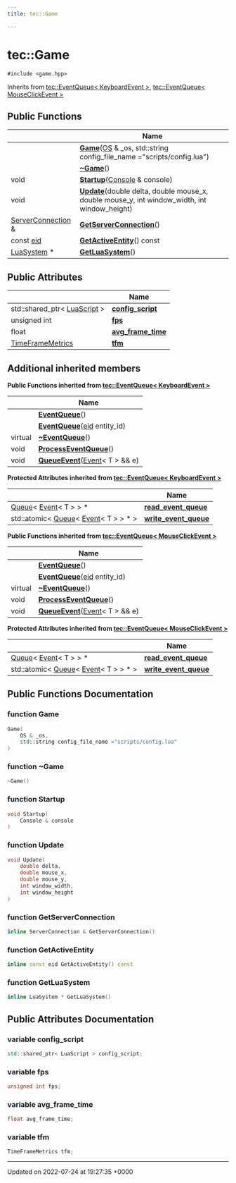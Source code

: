 ```yaml
---
title: tec::Game

---
```


# tec::Game






`#include <game.hpp>`

Inherits from [tec::EventQueue< KeyboardEvent >](/engine/Classes/classtec_1_1_event_queue/), [tec::EventQueue< MouseClickEvent >](/engine/Classes/classtec_1_1_event_queue/)

## Public Functions

|                | Name           |
| -------------- | -------------- |
| | **[Game](/engine/Classes/classtec_1_1_game/#function-game)**([OS](/engine/Classes/classtec_1_1_o_s/) & _os, std::string config_file_name ="scripts/config.lua") |
| | **[~Game](/engine/Classes/classtec_1_1_game/#function-~game)**() |
| void | **[Startup](/engine/Classes/classtec_1_1_game/#function-startup)**([Console](/engine/Classes/classtec_1_1_console/) & console) |
| void | **[Update](/engine/Classes/classtec_1_1_game/#function-update)**(double delta, double mouse_x, double mouse_y, int window_width, int window_height) |
| [ServerConnection](/engine/Classes/classtec_1_1networking_1_1_server_connection/) & | **[GetServerConnection](/engine/Classes/classtec_1_1_game/#function-getserverconnection)**() |
| const [eid](/engine/Namespaces/namespacetec/#typedef-eid) | **[GetActiveEntity](/engine/Classes/classtec_1_1_game/#function-getactiveentity)**() const |
| [LuaSystem](/engine/Classes/classtec_1_1_lua_system/) * | **[GetLuaSystem](/engine/Classes/classtec_1_1_game/#function-getluasystem)**() |

## Public Attributes

|                | Name           |
| -------------- | -------------- |
| std::shared_ptr< [LuaScript](/engine/Classes/structtec_1_1_lua_script/) > | **[config_script](/engine/Classes/classtec_1_1_game/#variable-config-script)**  |
| unsigned int | **[fps](/engine/Classes/classtec_1_1_game/#variable-fps)**  |
| float | **[avg_frame_time](/engine/Classes/classtec_1_1_game/#variable-avg-frame-time)**  |
| [TimeFrameMetrics](/engine/Classes/structtec_1_1_time_frame_metrics/) | **[tfm](/engine/Classes/classtec_1_1_game/#variable-tfm)**  |

## Additional inherited members

**Public Functions inherited from [tec::EventQueue< KeyboardEvent >](/engine/Classes/classtec_1_1_event_queue/)**

|                | Name           |
| -------------- | -------------- |
| | **[EventQueue](/engine/Classes/classtec_1_1_event_queue/#function-eventqueue)**() |
| | **[EventQueue](/engine/Classes/classtec_1_1_event_queue/#function-eventqueue)**([eid](/engine/Namespaces/namespacetec/#typedef-eid) entity_id) |
| virtual | **[~EventQueue](/engine/Classes/classtec_1_1_event_queue/#function-~eventqueue)**() |
| void | **[ProcessEventQueue](/engine/Classes/classtec_1_1_event_queue/#function-processeventqueue)**() |
| void | **[QueueEvent](/engine/Classes/classtec_1_1_event_queue/#function-queueevent)**([Event](/engine/Classes/structtec_1_1_event/)< T > && e) |

**Protected Attributes inherited from [tec::EventQueue< KeyboardEvent >](/engine/Classes/classtec_1_1_event_queue/)**

|                | Name           |
| -------------- | -------------- |
| [Queue](/engine/Classes/structtec_1_1_queue/)< [Event](/engine/Classes/structtec_1_1_event/)< T > > * | **[read_event_queue](/engine/Classes/classtec_1_1_event_queue/#variable-read-event-queue)**  |
| std::atomic< [Queue](/engine/Classes/structtec_1_1_queue/)< [Event](/engine/Classes/structtec_1_1_event/)< T > > * > | **[write_event_queue](/engine/Classes/classtec_1_1_event_queue/#variable-write-event-queue)**  |

**Public Functions inherited from [tec::EventQueue< MouseClickEvent >](/engine/Classes/classtec_1_1_event_queue/)**

|                | Name           |
| -------------- | -------------- |
| | **[EventQueue](/engine/Classes/classtec_1_1_event_queue/#function-eventqueue)**() |
| | **[EventQueue](/engine/Classes/classtec_1_1_event_queue/#function-eventqueue)**([eid](/engine/Namespaces/namespacetec/#typedef-eid) entity_id) |
| virtual | **[~EventQueue](/engine/Classes/classtec_1_1_event_queue/#function-~eventqueue)**() |
| void | **[ProcessEventQueue](/engine/Classes/classtec_1_1_event_queue/#function-processeventqueue)**() |
| void | **[QueueEvent](/engine/Classes/classtec_1_1_event_queue/#function-queueevent)**([Event](/engine/Classes/structtec_1_1_event/)< T > && e) |

**Protected Attributes inherited from [tec::EventQueue< MouseClickEvent >](/engine/Classes/classtec_1_1_event_queue/)**

|                | Name           |
| -------------- | -------------- |
| [Queue](/engine/Classes/structtec_1_1_queue/)< [Event](/engine/Classes/structtec_1_1_event/)< T > > * | **[read_event_queue](/engine/Classes/classtec_1_1_event_queue/#variable-read-event-queue)**  |
| std::atomic< [Queue](/engine/Classes/structtec_1_1_queue/)< [Event](/engine/Classes/structtec_1_1_event/)< T > > * > | **[write_event_queue](/engine/Classes/classtec_1_1_event_queue/#variable-write-event-queue)**  |


## Public Functions Documentation

### function Game

```cpp
Game(
    OS & _os,
    std::string config_file_name ="scripts/config.lua"
)
```


### function ~Game

```cpp
~Game()
```


### function Startup

```cpp
void Startup(
    Console & console
)
```


### function Update

```cpp
void Update(
    double delta,
    double mouse_x,
    double mouse_y,
    int window_width,
    int window_height
)
```


### function GetServerConnection

```cpp
inline ServerConnection & GetServerConnection()
```


### function GetActiveEntity

```cpp
inline const eid GetActiveEntity() const
```


### function GetLuaSystem

```cpp
inline LuaSystem * GetLuaSystem()
```


## Public Attributes Documentation

### variable config_script

```cpp
std::shared_ptr< LuaScript > config_script;
```


### variable fps

```cpp
unsigned int fps;
```


### variable avg_frame_time

```cpp
float avg_frame_time;
```


### variable tfm

```cpp
TimeFrameMetrics tfm;
```


-------------------------------

Updated on 2022-07-24 at 19:27:35 +0000